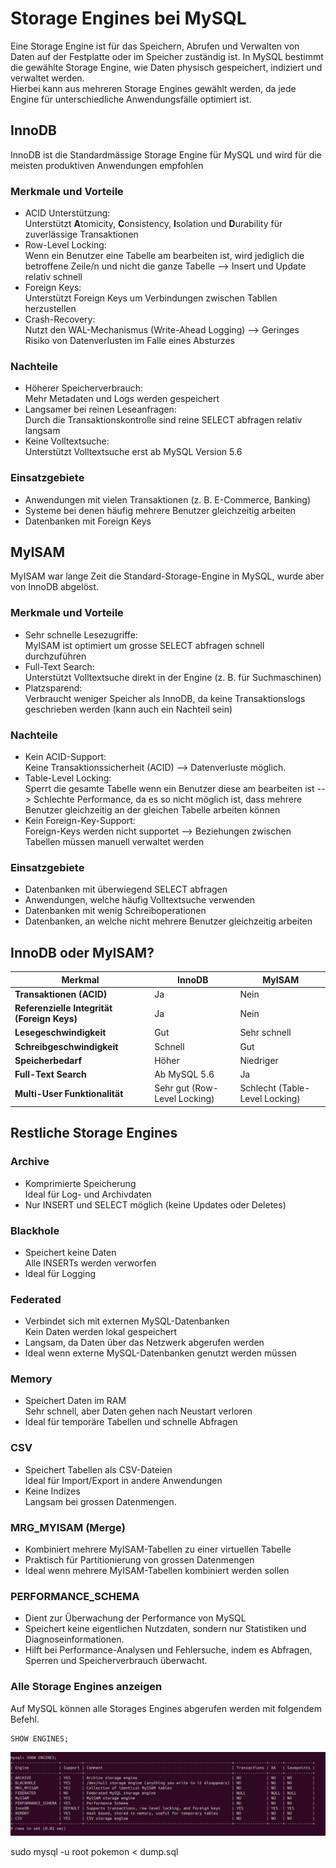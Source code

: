 # Storage Engines bei MySQL
Eine Storage Engine ist für das Speichern, Abrufen und Verwalten von Daten auf der Festplatte oder im Speicher zuständig ist. In MySQL bestimmt die gewählte Storage Engine, wie Daten physisch gespeichert, indiziert und verwaltet werden. \
Hierbei kann aus mehreren Storage Engines gewählt werden, da jede Engine für unterschiedliche Anwendungsfälle optimiert ist. 


## InnoDB
InnoDB ist die Standardmässige Storage Engine für MySQL und wird für die meisten produktiven Anwendungen empfohlen

### Merkmale und Vorteile
- ACID Unterstützung: \
  Unterstützt **A**tomicity, **C**onsistency, **I**solation und **D**urability für zuverlässige Transaktionen
- Row-Level Locking: \
  Wenn ein Benutzer eine Tabelle am bearbeiten ist, wird jediglich die betroffene Zeile/n und nicht die ganze Tabelle --> Insert und Update relativ schnell
- Foreign Keys: \
  Unterstützt Foreign Keys um Verbindungen zwischen Tabllen herzustellen
- Crash-Recovery: \
  Nutzt den WAL-Mechanismus (Write-Ahead Logging) --> Geringes Risiko von Datenverlusten im Falle eines Absturzes


### Nachteile
- Höherer Speicherverbrauch: \
  Mehr Metadaten und Logs werden gespeichert
- Langsamer bei reinen Leseanfragen: \
  Durch die Transaktionskontrolle sind reine SELECT abfragen relativ langsam
- Keine Volltextsuche: \
  Unterstützt Volltextsuche erst ab MySQL Version 5.6

### Einsatzgebiete
- Anwendungen mit vielen Transaktionen (z. B. E-Commerce, Banking)
- Systeme bei denen häufig mehrere Benutzer gleichzeitig arbeiten
- Datenbanken mit Foreign Keys


## MyISAM
MyISAM war lange Zeit die Standard-Storage-Engine in MySQL, wurde aber von InnoDB abgelöst.

### Merkmale und Vorteile
- Sehr schnelle Lesezugriffe: \
  MyISAM ist optimiert um grosse SELECT abfragen schnell durchzuführen
- Full-Text Search: \
  Unterstützt Volltextsuche direkt in der Engine (z. B. für Suchmaschinen)
- Platzsparend: \
  Verbraucht weniger Speicher als InnoDB, da keine Transaktionslogs geschrieben werden (kann auch ein Nachteil sein)

### Nachteile
- Kein ACID-Support: \
  Keine Transaktionssicherheit (ACID) --> Datenverluste möglich.
- Table-Level Locking: \
  Sperrt die gesamte Tabelle wenn ein Benutzer diese am bearbeiten ist --> Schlechte Performance, da es so nicht möglich ist, dass mehrere Benutzer gleichzeitig an der gleichen Tabelle arbeiten können
- Kein Foreign-Key-Support: \
  Foreign-Keys werden nicht supportet --> Beziehungen zwischen Tabellen müssen manuell verwaltet werden

### Einsatzgebiete
- Datenbanken mit überwiegend SELECT abfragen
- Anwendungen, welche häufig Volltextsuche verwenden
- Datenbanken mit wenig Schreiboperationen
- Datenbanken, an welche nicht mehrere Benutzer gleichzeitig arbeiten



## InnoDB oder MyISAM?
| Merkmal        | InnoDB | MyISAM |
|---------------|--------|--------|
| **Transaktionen (ACID)** | Ja | Nein |
| **Referenzielle Integrität (Foreign Keys)** | Ja | Nein |
| **Lesegeschwindigkeit** | Gut | Sehr schnell |
| **Schreibgeschwindigkeit** | Schnell | Gut |
| **Speicherbedarf** | Höher | Niedriger |
| **Full-Text Search** | Ab MySQL 5.6 | Ja |
| **Multi-User Funktionalität** | Sehr gut (Row-Level Locking) | Schlecht (Table-Level Locking) |


## Restliche Storage Engines

### Archive  
- Komprimierte Speicherung \
  Ideal für Log- und Archivdaten 
- Nur INSERT und SELECT möglich (keine Updates oder Deletes)

### Blackhole  
- Speichert keine Daten \
  Alle INSERTs werden verworfen 
- Ideal für Logging  

### Federated  
- Verbindet sich mit externen MySQL-Datenbanken \
  Kein Daten werden lokal gespeichert  
- Langsam, da Daten über das Netzwerk abgerufen werden 
- Ideal wenn externe MySQL-Datenbanken genutzt werden müssen

### Memory  
- Speichert Daten im RAM \
  Sehr schnell, aber Daten gehen nach Neustart verloren  
- Ideal für temporäre Tabellen und schnelle Abfragen

### CSV  
- Speichert Tabellen als CSV-Dateien \
  Ideal für Import/Export in andere Anwendungen
- Keine Indizes \
  Langsam bei grossen Datenmengen.  

### MRG_MYISAM (Merge)  
- Kombiniert mehrere MyISAM-Tabellen zu einer virtuellen Tabelle
- Praktisch für Partitionierung von grossen Datenmengen
- Ideal wenn mehrere MyISAM-Tabellen kombiniert werden sollen

### PERFORMANCE_SCHEMA
- Dient zur Überwachung der Performance von MySQL
- Speichert keine eigentlichen Nutzdaten, sondern nur Statistiken und Diagnoseinformationen.
- Hilft bei Performance-Analysen und Fehlersuche, indem es Abfragen, Sperren und Speicherverbrauch überwacht.


### Alle Storage Engines anzeigen
Auf MySQL können alle Storages Engines abgerufen werden mit folgendem Befehl.
```
SHOW ENGINES;
```
![ShowEngines](../pictures/ShowEngines.jpg)


sudo mysql -u root pokemon < dump.sql